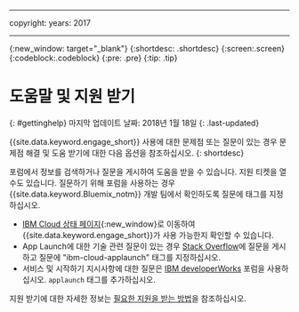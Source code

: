 ----

copyright:
 years: 2017

---

{:new_window: target="_blank"}
{:shortdesc: .shortdesc}
{:screen:.screen}
{:codeblock:.codeblock}
{:pre: .pre}
{:tip: .tip}

# 도움말 및 지원 받기
{: #gettinghelp}
마지막 업데이트 날짜: 2018년 1월 18일
{: .last-updated}

{{site.data.keyword.engage_short}} 사용에 대한 문제점 또는 질문이 있는 경우 문제점 해결 및 도움 받기에 대한 다음 옵션을 참조하십시오.
{: shortdesc}

포럼에서 정보를 검색하거나 질문을 게시하여 도움을 받을 수 있습니다. 지원 티켓을 열 수도 있습니다. 질문하기 위해 포럼을 사용하는 경우 {{site.data.keyword.Bluemix_notm}} 개발 팀에서 확인하도록 질문에 태그를 지정하십시오.

  * [IBM Cloud 상태 페이지](https://developer.ibm.com/bluemix/support/#status){:new_window}로 이동하여 {{site.data.keyword.engage_short}}가 사용 가능한지 확인할 수 있습니다. 
  * App Launch에 대한 기술 관련 질문이 있는 경우 [Stack Overflow](https://stackoverflow.com/questions/tagged/ibm-cloud-applaunch)에 질문을 게시하고 질문에 "ibm-cloud-applaunch" 태그를 지정하십시오.
  * 서비스 및 시작하기 지시사항에 대한 질문은 [IBM developerWorks](  https://developer.ibm.com/answers/topics/bluemix-mobile-services/) 포럼을 사용하십시오. `applaunch` 태그를 추가하십시오. 

지원 받기에 대한 자세한 정보는 [필요한 지원을 받는 방법](/docs/get-support/howtogetsupport.html#getting-customer-support)을 참조하십시오.

